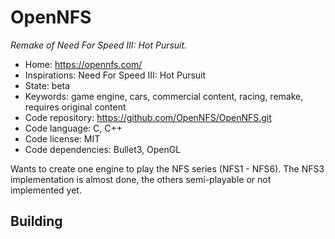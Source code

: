 # OpenNFS

_Remake of Need For Speed III: Hot Pursuit._

- Home: https://opennfs.com/
- Inspirations: Need For Speed III: Hot Pursuit
- State: beta
- Keywords: game engine, cars, commercial content, racing, remake, requires original content
- Code repository: https://github.com/OpenNFS/OpenNFS.git
- Code language: C, C++
- Code license: MIT
- Code dependencies: Bullet3, OpenGL

Wants to create one engine to play the NFS series (NFS1 - NFS6). The NFS3 implementation is almost done, the others semi-playable or not implemented yet.

## Building
